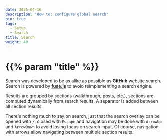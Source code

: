 ```yaml
---
date: 2025-04-16
description: "How to: configure global search"
pin: true
tags:
  - Setup
  - Search
title: Search
weight: 40
---
```


# {{% param "title" %}}

Search was developed to be as alike as possible as **GitHub** website search.
Search is powered by [**fuse.js**](https://www.fusejs.io/) to avoid reimplementing a search engine.

Results are grouped by sections (walkthrough, posts, etc.), sections are computed dynamically from search results.
A separator is added between all section results.

There's nothing much to say on search, just that the search overlay can be opened with `/`, closed with `Escape`
and navigation may be done with `ArrowUp` and `ArrowDown` to avoid losing focus on search input.
Of course, navigation with arrows allow navigating between multiple section results.
